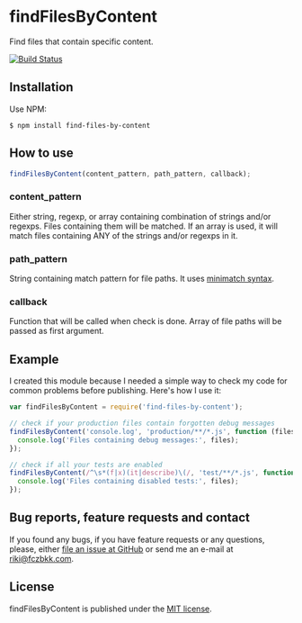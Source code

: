 # findFilesByContent

Find files that contain specific content.

[![Build Status](https://travis-ci.org/fczbkk/find-files-by-content.svg?branch=master)](https://travis-ci.org/fczbkk/find-files-by-content)

## Installation

Use NPM:

```
$ npm install find-files-by-content
```

## How to use

```javascript
findFilesByContent(content_pattern, path_pattern, callback);
```

### content_pattern

Either string, regexp, or array containing combination of strings and/or regexps. Files containing them will be matched. If an array is used, it will match files containing ANY of the strings and/or regexps in it.

### path_pattern

String containing match pattern for file paths. It uses [minimatch syntax](https://github.com/isaacs/minimatch).

### callback

Function that will be called when check is done. Array of file paths will be passed as first argument.

## Example

I created this module because I needed a simple way to check my code for common problems before publishing. Here's how I use it:

```javascript
var findFilesByContent = require('find-files-by-content');

// check if your production files contain forgotten debug messages
findFilesByContent('console.log', 'production/**/*.js', function (files) {
  console.log('Files containing debug messages:', files);
});

// check if all your tests are enabled
findFilesByContent(/^\s*(f|x)(it|describe)\(/, 'test/**/*.js', function (files) {
  console.log('Files containing disabled tests:', files);
});
```

## Bug reports, feature requests and contact

If you found any bugs, if you have feature requests or any questions, please, either [file an issue at GitHub](https://github.com/fczbkk/find-files-by-content/issues) or send me an e-mail at [riki@fczbkk.com](mailto:riki@fczbkk.com).

## License

findFilesByContent is published under the [MIT license](https://github.com/fczbkk/find-files-by-content/blob/master/LICENSE).
